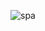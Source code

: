 ![spa](https://www.websequencediagrams.com/cgi-bin/cdraw?lz=bm90ZSBvdmVyIGJyb3dzZXI6CkZldGNoZXMgdGhlIGZvcm0gZWxlbWVudCwgCnBlcmZvcm0AFgZvblN1Ym1pdCBldmVudAphbmQgaW1tZWRpYXRlbHkgY2FsbAA_BnByAB0FRGVmYXVsdCgpIG1ldGhvZAplbmQgbm90ZQoAchNDb250ZW50IHR5cGUgZGV0ZXJtaW5lZCB0byBiZSBKU09OADUKAIEzBy0-c2VydmVyOiBIVFRQIFBPU1QgaHR0cHM6Ly9zdHVkaWVzLmNzLmhlbHNpbmtpLmZpL2V4YW1wbGVhcHAvbmV3X25vdGVfc3BhAEASSlNPTiBzdHJpbmcgc2VudAoAZQYtLT4Agi8IIFN0YXR1cyBjb2RlIDIwMSAiY3JlYXRlZCIK&s=default)
